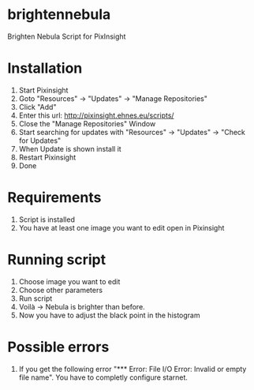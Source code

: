 # brightennebula
Brighten Nebula Script for PixInsight

# Installation
1. Start Pixinsight
2. Goto "Resources" -> "Updates" -> "Manage Repositories" 
3. Click "Add"
4. Enter this url: http://pixinsight.ehnes.eu/scripts/
5. Close the "Manage Repositories" Window
6. Start searching for updates with "Resources" -> "Updates" -> "Check for Updates"
7. When Update is shown install it
8. Restart Pixinsight
9. Done

# Requirements
1. Script is installed
2. You have at least one image you want to edit open in Pixinsight

# Running script
1. Choose image you want to edit
2. Choose other parameters 
3. Run script
4. Voilà -> Nebula is brighter than before.
5. Now you have to adjust the black point in the histogram 


# Possible errors
1. If you get the following error "*** Error: File I/O Error: Invalid or empty file name". You have to completly configure starnet. 

